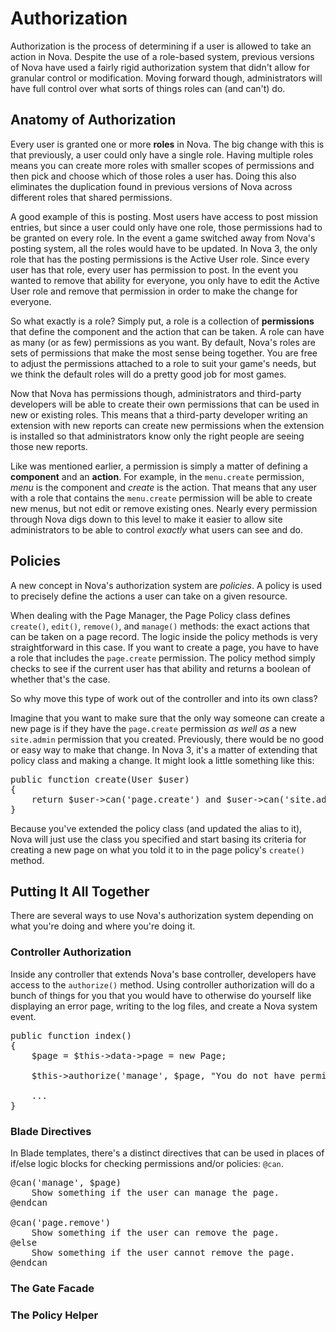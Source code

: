 # Authorization

Authorization is the process of determining if a user is allowed to take an action in Nova. Despite the use of a role-based system, previous versions of Nova have used a fairly rigid authorization system that didn't allow for granular control or modification. Moving forward though, administrators will have full control over what sorts of things roles can (and can't) do.

## Anatomy of Authorization

Every user is granted one or more __roles__ in Nova. The big change with this is that previously, a user could only have a single role. Having multiple roles means you can create more roles with smaller scopes of permissions and then pick and choose which of those roles a user has. Doing this also eliminates the duplication found in previous versions of Nova across different roles that shared permissions.

A good example of this is posting. Most users have access to post mission entries, but since a user could only have one role, those permissions had to be granted on every role. In the event a game switched away from Nova's posting system, all the roles would have to be updated. In Nova 3, the only role that has the posting permissions is the Active User role. Since every user has that role, every user has permission to post. In the event you wanted to remove that ability for everyone, you only have to edit the Active User role and remove that permission in order to make the change for everyone.

So what exactly is a role? Simply put, a role is a collection of __permissions__ that define the component and the action that can be taken. A role can have as many (or as few) permissions as you want. By default, Nova's roles are sets of permissions that make the most sense being together. You are free to adjust the permissions attached to a role to suit your game's needs, but we think the default roles will do a pretty good job for most games.

Now that Nova has permissions though, administrators and third-party developers will be able to create their own permissions that can be used in new or existing roles. This means that a third-party developer writing an extension with new reports can create new permissions when the extension is installed so that administrators know only the right people are seeing those new reports.

Like was mentioned earlier, a permission is simply a matter of defining a __component__ and an __action__. For example, in the `menu.create` permission, _menu_ is the component and _create_ is the action. That means that any user with a role that contains the `menu.create` permission will be able to create new menus, but not edit or remove existing ones. Nearly every permission through Nova digs down to this level to make it easier to allow site administrators to be able to control _exactly_ what users can see and do.

## Policies

A new concept in Nova's authorization system are _policies_. A policy is used to precisely define the actions a user can take on a given resource.

When dealing with the Page Manager, the Page Policy class defines `create()`, `edit()`, `remove()`, and `manage()` methods: the exact actions that can be taken on a page record. The logic inside the policy methods is very straightforward in this case. If you want to create a page, you have to have a role that includes the `page.create` permission. The policy method simply checks to see if the current user has that ability and returns a boolean of whether that's the case.

So why move this type of work out of the controller and into its own class?

Imagine that you want to make sure that the only way someone can create a new page is if they have the `page.create` permission _as well as_ a new `site.admin` permission that you created. Previously, there would be no good or easy way to make that change. In Nova 3, it's a matter of extending that policy class and making a change. It might look a little something like this:

<pre>public function create(User $user)
{
	return $user->can('page.create') and $user->can('site.admin');
}</pre>

Because you've extended the policy class (and updated the alias to it), Nova will just use the class you specified and start basing its criteria for creating a new page on what you told it to in the page policy's `create()` method.

## Putting It All Together

There are several ways to use Nova's authorization system depending on what you're doing and where you're doing it.

### Controller Authorization

Inside any controller that extends Nova's base controller, developers have access to the `authorize()` method. Using controller authorization will do a bunch of things for you that you would have to otherwise do yourself like displaying an error page, writing to the log files, and create a Nova system event.

<pre>public function index()
{
	$page = $this->data->page = new Page;

	$this->authorize('manage', $page, "You do not have permission to manage pages.");

	...
}</pre>

### Blade Directives

In Blade templates, there's a distinct directives that can be used in places of if/else logic blocks for checking permissions and/or policies: `@can`.

<pre>@can('manage', $page)
	Show something if the user can manage the page.
@endcan

@can('page.remove')
	Show something if the user can remove the page.
@else
	Show something if the user cannot remove the page.
@endcan</pre>

### The Gate Facade

### The Policy Helper
